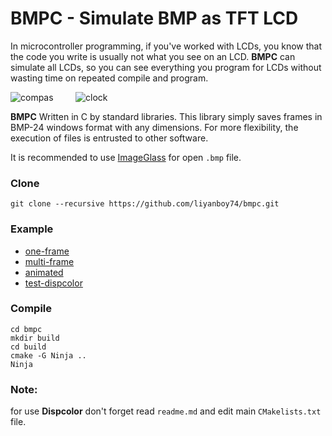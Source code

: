 # BMPC - Simulate BMP as TFT LCD

In microcontroller programming, if you've worked with LCDs, you know that the code you write is usually not what you see on an LCD. **BMPC** can simulate all LCDs, so you can see everything you program for LCDs without wasting time on repeated compile and program.

![compas](https://user-images.githubusercontent.com/64005694/111913422-451fe880-8a83-11eb-96a2-ffc1e51f10a5.gif) &nbsp; &nbsp; &nbsp; &nbsp; ![clock](https://user-images.githubusercontent.com/64005694/111913407-376a6300-8a83-11eb-841d-3c30eb592a6e.gif)

**BMPC** Written in C by standard libraries.
This library simply saves frames in BMP-24 windows format with any dimensions. For more flexibility, the execution of files is entrusted to other software.

It is recommended to use [ImageGlass](https://imageglass.org/) for open `.bmp` file.
### Clone
	git clone --recursive https://github.com/liyanboy74/bmpc.git

### Example
- [one-frame](./examples/one-frame.c)
- [multi-frame](./examples/multi-frame.c)
- [animated](./examples/animated.c)
- [test-dispcolor](./examples/test-dispcolor.c)

### Compile
	cd bmpc
	mkdir build
	cd build
	cmake -G Ninja ..
	Ninja

### Note:
for use **Dispcolor** don't forget read `readme.md` and edit main `CMakelists.txt` file.